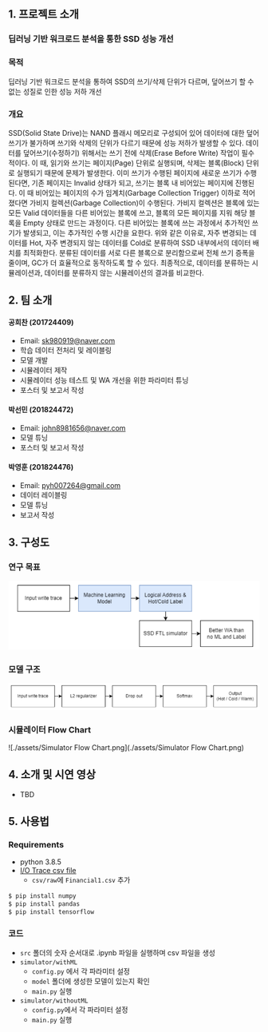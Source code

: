 ## 1. 프로젝트 소개

### 딥러닝 기반 워크로드 분석을 통한 SSD 성능 개선

### 목적
딥러닝 기반 워크로드 분석을 통하여 SSD의 쓰기/삭제 단위가 다르며, 덮어쓰기 할 수 없는 성질로 인한 성능 저하 개선

### 개요
SSD(Solid State Drive)는 NAND 플래시 메모리로 구성되어 있어 데이터에 대한 덮어쓰기가 불가하며 쓰기와 삭제의 단위가 다르기 때문에 성능 저하가 발생할 수 있다. 
데이터를 덮어쓰기(수정하기) 위해서는 쓰기 전에 삭제(Erase Before Write) 작업이 필수적이다. 이 때, 읽기와 쓰기는 페이지(Page) 단위로 실행되며, 삭제는 블록(Block) 단위로 실행되기 때문에 문제가 발생한다.
이미 쓰기가 수행된 페이지에 새로운 쓰기가 수행된다면, 기존 페이지는 Invalid 상태가 되고, 쓰기는 블록 내 비어있는 페이지에 진행된다. 
이 때 비어있는 페이지의 수가 임계치(Garbage Collection Trigger) 이하로 적어졌다면 가비지 컬렉션(Garbage Collection)이 수행된다. 
가비지 컬렉션은 블록에 있는 모든 Valid 데이터들을 다른 비어있는 블록에 쓰고, 블록의 모든 페이지를 지워 해당 블록을 Empty 상태로 만드는 과정이다. 
다른 비어있는 블록에 쓰는 과정에서 추가적인 쓰기가 발생되고, 이는 추가적인 수행 시간을 요한다. 
위와 같은 이유로, 자주 변경되는 데이터를 Hot, 자주 변경되지 않는 데이터를 Cold로 분류하여 SSD 내부에서의 데이터 배치를 최적화한다.
분류된 데이터를 서로 다른 블록으로 분리함으로써 전체 쓰기 증폭을 줄이며, GC가 더 효율적으로 동작하도록 할 수 있다.
최종적으로, 데이터를 분류하는 시뮬레이션과, 데이터를 분류하지 않는 시뮬레이션의 결과를 비교한다.

## 2. 팀 소개

#### 공희찬 (201724409)
- Email: sk980919@naver.com
- 학습 데이터 전처리 및 레이블링
- 모델 개발
- 시뮬레이터 제작
- 시뮬레이터 성능 테스트 및 WA 개선을 위한 파라미터 튜닝
- 포스터 및 보고서 작성

#### 박선민 (201824472)
- Email: john8981656@naver.com
- 모델 튜닝
- 포스터 및 보고서 작성

#### 박영훈 (201824476)
- Email: pyh007264@gmail.com
- 데이터 레이블링
- 모델 튜닝
- 보고서 작성

## 3. 구성도

### 연구 목표
![img.png](assets/연구목표.png)

### 모델 구조
![img_1.png](assets/모델구조.png)

### 시뮬레이터 Flow Chart
![./assets/Simulator Flow Chart.png](./assets/Simulator Flow Chart.png)

## 4. 소개 및 시연 영상

- TBD

## 5. 사용법

### Requirements

- python 3.8.5
- [I/O Trace csv file](https://traces.cs.umass.edu/index.php/Storage/Storage)
  - `csv/raw`에 `Financial1.csv` 추가
```
$ pip install numpy
$ pip install pandas
$ pip install tensorflow
```

### 코드
- `src` 폴더의 숫자 순서대로 .ipynb 파일을 실행하며 csv 파일을 생성
- `simulator/withML`
  - `config.py` 에서 각 파라미터 설정
  - `model` 폴더에 생성한 모델이 있는지 확인
  - `main.py` 실행
- `simulator/withoutML`
  - `config.py`에서 각 파라미터 설정
  - `main.py` 실행